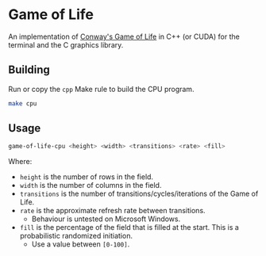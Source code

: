 # Game of Life

An implementation of [Conway's Game of Life](https://en.wikipedia.org/wiki/Conway%27s_Game_of_Life) in C++ (or CUDA) for the terminal and the C graphics library.

## Building

Run or copy the `cpp` Make rule to build the CPU program.

```sh
make cpu
```

## Usage

```sh
game-of-life-cpu <height> <width> <transitions> <rate> <fill>
```

Where:

- `height` is the number of rows in the field.
- `width` is the number of columns in the field.
- `transitions` is the number of transitions/cycles/iterations of the Game of Life.
- `rate` is the approximate refresh rate between transitions.
  - Behaviour is untested on Microsoft Windows.
- `fill` is the percentage of the field that is filled at the start. This is a probabilistic randomized initiation.
  - Use a value between `[0-100]`.
